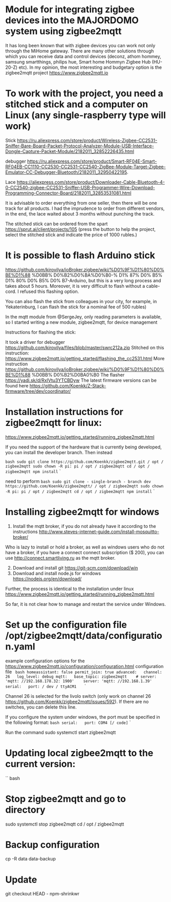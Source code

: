 # Module for integrating zigbee devices into the MAJORDOMO system using zigbee2mqtt



It has long been known that with zigbee devices you can work not only through the MiHome gateway. There are many other solutions through which you can receive data and control devices (deconz, athom hommey, samsung smartthings, philips hue, Smart home Hommyn Zigbee Hub (HU-20-Z) etc). In my opinion, the most interesting and budgetary option is the zigbee2mqtt project https://www.zigbee2mqtt.io

# To work with the project, you need a stitched stick and a computer on Linux (any single-raspberry type will work)


Stick https://ru.aliexpress.com/store/product/Wireless-Zigbee-CC2531-Sniffer-Bare-Board-Packet-Protocol-Analyzer-Module-USB-Interface-Dongle-Capture-Packet-Module/2182011_32852226435.html

debugger https://ru.aliexpress.com/store/product/Smart-RF04E-Smart-RF04EB-CC1110-CC2530-CC2531-CC2540-ZigBee-Module-Target-Zigbee-Emulator-CC-Debugger-Bluetooth/2182011_32950422195.

Lace https://aliexpress.com/store/product/Downloader-Cable-Bluetooth-4-0-CC2540-zigbee-CC2531-Sniffer-USB-Programmer-Wire-Download-Programming-Connector-Board/2182011_32853531081.html


It is advisable to order everything from one seller, then there will be one track for all products. I had the imprudence to order from different vendors, in the end, the lace waited about 3 months without punching the track.

The stitched stick can be ordered from the spart https://sprut.ai/client/projects/105 (press the button to help the project, select the stitched stick and indicate the price of 1000 rubles.)

# It is possible to flash Arduino stick

https://github.com/kirovilya/ioBroker.zigbee/wiki/%D0%9F%D1%80%D0%BE%D1%88 %D0BB% D0%B2%D0%BA%D0%B0-% D1% 87% D0% B5% D1% 80% D0% B5% D0% B7-Arduino, but this is a very long process and takes about 5 hours. Moreover, it is very difficult to flash without a cable-cord. I refused this flashing option.

You can also flash the stick from colleagues in your city, for example, in Yekaterinburg, I can flash the stick for a nominal fee of 500 rubles)

In the mqtt module from @SergeJey, only reading parameters is available, so I started writing a new module, zigbee2mqtt, for device management

Instructions for flashing the stick:

It took a driver for debugger https://github.com/kirovilya/files/blob/master/swrc212a.zip
Stitched on this instruction: https://www.zigbee2mqtt.io/getting_started/flashing_the_cc2531.html
More instruction https://github.com/kirovilya/ioBroker.zigbee/wiki/%D0%9F%D1%80%D0%BE%D1%88 %D0BB% D0%B2%D0BA0%B0
The flasher https://yadi.sk/d/RxIVtu3YTCBDyw
The latest firmware versions can be found here https://github.com/Koenkk/Z-Stack-firmware/tree/dev/coordinator/


# Installation instructions for zigbee2mqtt for linux:
https://www.zigbee2mqtt.io/getting_started/running_zigbee2mqtt.html

If you need the support of the hardware that is currently being developed, you can install the developer branch. Then instead

`` bash
sudo git clone https://github.com/Koenkk/zigbee2mqtt.git / opt / zigbee2mqtt
sudo chown -R pi: pi / opt / zigbee2mqtt
cd / opt / zigbee2mqtt
npm install
`` `

need to perform
`` bash
sudo git clone - single-branch - branch dev https://github.com/Koenkk/zigbee2mqtt/ / opt / zigbee2mqtt
sudo chown -R pi: pi / opt / zigbee2mqtt
cd / opt / zigbee2mqtt
npm install
`` `

# Installing zigbee2mqtt for windows
1) Install the mqtt broker, if you do not already have it according to the instructions http://www.steves-internet-guide.com/install-mosquitto-broker/

Who is lazy to install or hold a broker, as well as windows users who do not have a broker, if you have a connect connect subscription ($ 200), you can use http://connect.smartliving.ru as the mqtt broker.

2) Download and install git
https://git-scm.com/download/win
3) Download and install node.js for windows
https://nodejs.org/en/download/


Further, the process is identical to the installation under linux https://www.zigbee2mqtt.io/getting_started/running_zigbee2mqtt.html

So far, it is not clear how to manage and restart the service under Windows.

# Set up the configuration file /opt/zigbee2mqtt/data/configuration.yaml
example configuration options for the https://www.zigbee2mqtt.io/configuration/configuration.html configuration file
`` bash
homeassistant: false
permit_join: true
advanced:
  channel: 26
  log_level: debug
mqtt:
  base_topic: zigbee2mqtt
   # server: 'mqtt: //192.168.178.32: 1900'
   server: 'mqtt: //192.168.1.39'
  
serial:
  port: / dev / ttyACM1
  `` `

Channel 26 is selected for the livolo switch (only work on channel 26 https://github.com/Koenkk/zigbee2mqtt/issues/592). If there are no switches, you can delete this line.

If you configure the system under windows, the port must be specified in the following format:
`` bash
serial:
  port: COM4 [/ code]
`` `

Run the command sudo systemctl start zigbee2mqtt

# Updating local zigbee2mqtt to the current version:

`` bash
# Stop zigbee2mqtt and go to directory
sudo systemctl stop zigbee2mqtt
cd / opt / zigbee2mqtt

# Backup configuration
cp -R data data-backup

# Update
git checkout HEAD - npm-shrinkwr
